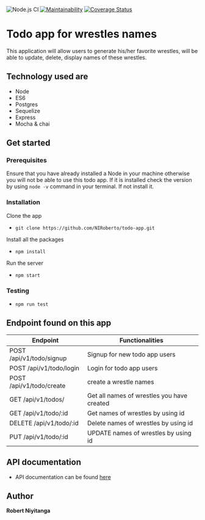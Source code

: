 ![Node.js CI](https://github.com/NIRoberto/todo-app/workflows/Node.js%20CI/badge.svg) [![Maintainability](https://api.codeclimate.com/v1/badges/7b6b591c7b3bd2bc0bfd/maintainability)](https://codeclimate.com/github/NIRoberto/todo-app/maintainability) [![Coverage Status](https://coveralls.io/repos/github/NIRoberto/todo-app/badge.svg?branch=develop)](https://coveralls.io/github/NIRoberto/todo-app?branch=develop)
# Todo app for wrestles names


This application will allow users to generate his/her favorite wrestles, will be able to update, delete, display names  of these wrestles.

## Technology used are

- Node
- ES6
- Postgres
- Sequelize
- Express
- Mocha & chai

## Get started

### Prerequisites

Ensure that you have already installed a  Node in your machine otherwise you will not be able to use this todo app. If it is installed check the version by using `node -v` command  in your terminal. If not install it.

### Installation
Clone the app

 - `git clone https://github.com/NIRoberto/todo-app.git`

Install all the packages

- `npm install`

Run the server 
 
 - `npm start`

 ### Testing 

 - `npm run test`

## Endpoint found on this app
| Endpoint | Functionalities |
| --- | --- |
| POST /api/v1/todo/signup | Signup for new  todo app users|
| POST /api/v1/todo/login | Login for todo app users|
| POST /api/v1/todo/create | create a wrestle names |
| GET /api/v1/todos/  | Get all names of wrestles you have created |
| GET /api/v1/todo/:id | Get names of wrestles by using id|
| DELETE /api/v1/todo/:id | Delete names of wrestles by using id|
| PUT /api/v1/todo/:id | UPDATE names of wrestles by using id|

## API documentation 

- API documentation can be found [here](https://wrestle-app.herokuapp.com/swaggerDocument/)  

## Author 

**Robert Niyitanga**






